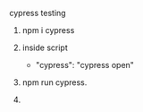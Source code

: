 cypress testing

1. npm i cypress

2. inside script
   - "cypress": "cypress open"
3. npm run cypress.
4.
